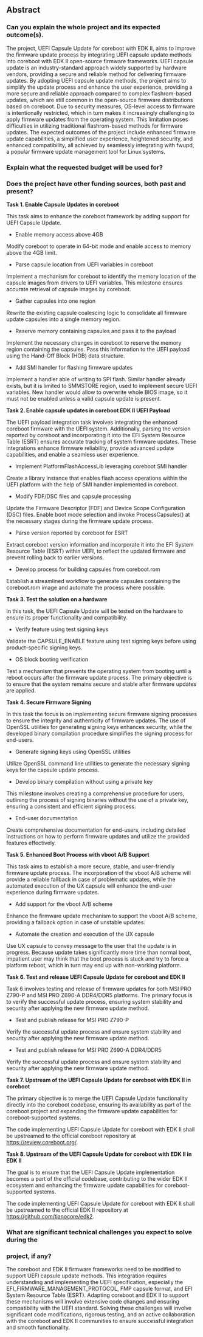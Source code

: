 ## Abstract

### Can you explain the whole project and its expected outcome(s).

The project, UEFI Capsule Update for coreboot with EDK II, aims to improve the
firmware update process by integrating UEFI capsule update methods into coreboot
with EDK II open-source firmware frameworks. UEFI capsule update is an
industry-standard approach widely supported by hardware vendors, providing a
secure and reliable method for delivering firmware updates. By adopting UEFI
capsule update methods, the project aims to simplify the update process and
enhance the user experience, providing a more secure and reliable approach
compared to complex flashrom-based updates, which are still common in the
open-source firmware distributions based on coreboot. Due to security measures,
OS-level access to firmware is intentionally restricted, which in turn makes it
increasingly challenging to apply firmware updates from the operating system.
This limitation poses difficulties in utilizing traditional flashrom-based
methods for firmware updates. The expected outcomes of the project include
enhanced firmware update capabilities, a simplified user experience, heightened
security, and enhanced compatibility, all achieved by seamlessly integrating
with fwupd, a popular firmware update management tool for Linux systems.

### Explain what the requested budget will be used for?
### Does the project have other funding sources, both past and present?


**Task 1. Enable Capsule Updates in coreboot**

This task aims to enhance the coreboot framework by adding support for UEFI
Capsule Update.

* Enable memory access above 4GB

Modify coreboot to operate in 64-bit mode and enable access to memory above the
4GB limit.

* Parse capsule location from UEFI variables in coreboot

Implement a mechanism for coreboot to identify the memory location of the
capsule images from drivers to UEFI variables. This milestone ensures accurate
retrieval of capsule images by coreboot.

* Gather capsules into one region

Rewrite the existing capsule coalescing logic to consolidate all firmware update
capsules into a single memory region.

* Reserve memory containing capsules and pass it to the payload

Implement the necessary changes in coreboot to reserve the memory region
containing the capsules. Pass this information to the UEFI payload using the
Hand-Off Block (HOB) data structure.

* Add SMI handler for flashing firmware updates

Implement a handler able of writing to SPI flash. Similar handler already
exists, but it is limited to SMMSTORE region, used to implement secure UEFI
variables. New handler would allow to overwrite whole BIOS image, so it must not
be enabled unless a valid capsule update is present.

**Task 2. Enable capsule updates in coreboot EDK II UEFI Payload**

The UEFI payload integration task involves integrating the enhanced coreboot
firmware with the UEFI system. Additionally, parsing the version reported by
coreboot and incorporating it into the EFI System Resource Table (ESRT) ensures
accurate tracking of system firmware updates. These integrations enhance
firmware reliability, provide advanced update capabilities, and enable a
seamless user experience.

* Implement PlatformFlashAccessLib leveraging coreboot SMI handler

Create a library instance that enables flash access operations within the UEFI
platform with the help of SMI handler implemented in coreboot.

* Modify FDF/DSC files and capsule processing

Update the Firmware Descriptor (FDF) and Device Scope Configuration (DSC) files.
Enable boot mode selection and invoke ProcessCapsules() at the necessary stages
during the firmware update process.

* Parse version reported by coreboot for ESRT

Extract coreboot version information and incorporate it into the EFI System
Resource Table (ESRT) within UEFI, to reflect the updated firmware and prevent
rolling back to earlier versions.

* Develop process for building capsules from coreboot.rom 

Establish a streamlined workflow to generate capsules containing the
coreboot.rom image and automate the process where possible.

**Task 3. Test the solution on a hardware**

In this task, the UEFI Capsule Update will be tested on the hardware to ensure
its proper functionality and compatibility.

* Verify feature using test signing keys

Validate the CAPSULE_ENABLE feature using test signing keys before using
product-specific signing keys.

* OS block booting verification

Test a mechanism that prevents the operating system from booting until a reboot
occurs after the firmware update process. The primary objective is to ensure
that the system remains secure and stable after firmware updates are applied.

**Task 4. Secure Firmware Signing**

In this task the focus is on implementing secure firmware signing processes to
ensure the integrity and authenticity of firmware updates. The use of OpenSSL
utilities for generating signing keys enhances security, while the developed
binary compilation procedure simplifies the signing process for end-users.

* Generate signing keys using OpenSSL utilities

Utilize OpenSSL command line utilities to generate the necessary signing keys
for the capsule update process.

* Develop binary compilation without using a private key

This milestone involves creating a comprehensive procedure for users, outlining
the process of signing binaries without the use of a private key, ensuring a
consistent and efficient signing process.

* End-user documentation

Create comprehensive documentation for end-users, including detailed
instructions on how to perform firmware updates and utilize the provided
features effectively.

**Task 5. Enhanced Boot Process with vboot A/B Support**

This task aims to establish a more secure, stable, and user-friendly firmware
update process. The incorporation of the vboot A/B scheme will provide a
reliable fallback in case of problematic updates, while the automated execution
of the UX capsule will enhance the end-user experience during firmware updates.

* Add support for the vboot A/B scheme

Enhance the firmware update mechanism to support the vboot A/B scheme, providing
a fallback option in case of unstable updates.

* Automate the creation and execution of the UX capsule

Use UX capsule to convey message to the user that the update is in progress.
Because update takes significantly more time than normal boot, impatient user
may think that the boot process is stuck and try to force a platform reboot,
which in turn may end up with non-working platform.

**Task 6. Test and release UEFI Capsule Update for coreboot and EDK II**

Task 6 involves testing and release of firmware updates for both MSI PRO Z790-P
and MSI PRO Z690-A DDR4/DDR5 platforms. The primary focus is to verify the
successful update process, ensuring system stability and security after applying
the new firmware update method.

* Test and publish release for MSI PRO Z790-P

Verify the successful update process and ensure system stability and security
after applying the new firmware update method.

* Test and publish release for MSI PRO Z690-A DDR4/DDR5

Verify the successful update process and ensure system stability and security
after applying the new firmware update method.

**Task 7. Upstream of the UEFI Capsule Update for coreboot with EDK II in
coreboot**

The primary objective is to merge the UEFI Capsule Update functionality directly
into the coreboot codebase, ensuring its availability as part of the coreboot
project and expanding the firmware update capabilities for coreboot-supported
systems.

The code implementing UEFI Capsule Update for coreboot with EDK II shall be
upstreamed to the official coreboot repository at https://review.coreboot.org/.

**Task 8. Upstream of the UEFI Capsule Update for coreboot with EDK II in EDK
II**

The goal is to ensure that the UEFI Capsule Update implementation becomes a part
of the official codebase, contributing to the wider EDK II ecosystem and
enhancing the firmware update capabilities for coreboot-supported systems.

The code implementing UEFI Capsule Update for coreboot with EDK II shall be
upstreamed to the official EDK II repository at
https://github.com/tianocore/edk2.

### What are significant technical challenges you expect to solve during the
### project, if any?

The coreboot and EDK II firmware frameworks need to be modified to support UEFI
capsule update methods. This integration requires understanding and implementing
the UEFI specification, especially the EFI_FIRMWARE_MANAGEMENT_PROTOCOL, FMP
capsule format, and EFI System Resource Table (ESRT). Adapting coreboot and EDK
II to support these mechanisms will involve extensive code changes and ensuring
compatibility with the UEFI standard. Solving these challenges will involve
significant code modifications, rigorous testing, and an active collaboration
with the coreboot and EDK II communities to ensure successful integration and
smooth functionality.
